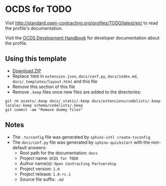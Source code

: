 # OCDS for TODO

Visit <http://standard.open-contracting.org/profiles/TODO/latest/en/> to read the profile's documentation.

Visit the [OCDS Development Handbook](http://ocds-standard-development-handbook.readthedocs.io/en/latest/profiles/) for developer documentation about the profile.

## Using this template

* [Download ZIP](https://github.com/open-contracting/standard_profile_template/archive/master.zip)
* Replace `TODO` in `extension.json`, `docs/conf.py`, `docs/index.md`, `docs/_templates/layout.html` and this file
* Remove this section of this file
* Remove `.keep` files once new files are added to the directories:

```shell
git rm assets/.keep docs/_static/.keep docs/extensions/codelists/.keep locale/.keep schema/codelists/.keep
git commit -am "Remove dummy files"
```

## Notes

* The `.tx/config` file was generated by `sphinx-intl create-txconfig`
* The `docs/conf.py` file was generated by `sphinx-quickstart` with the non-default answers:
  * Root path for the documentation: `docs`
  * Project name: `OCDS for TODO`
  * Author name(s): `Open Contracting Partnership`
  * Project version: `1.0`
  * Project release: `1.0-rc.1`
  * Source file suffix: `.md`
